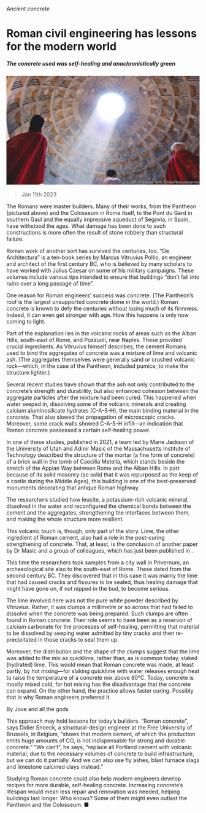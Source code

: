 ###### Ancient concrete

# Roman civil engineering has lessons for the modern world 

##### The concrete used was self-healing and anachronistically green 

![image](images/20230114_STP002.jpg) 

> Jan 11th 2023 

The Romans were master builders. Many of their works, from the Pantheon (pictured above) and the Colosseum in Rome itself, to the Pont du Gard in southern Gaul and the equally impressive aqueduct of Segovia, in Spain, have withstood the ages. What damage has been done to such constructions is more often the result of stone robbery than structural failure.

Roman work of another sort has survived the centuries, too. “De Architectura” is a ten-book series by Marcus Vitruvius Pollio, an engineer and architect of the first century BC, who is believed by many scholars to have worked with Julius Caesar on some of his military campaigns. These volumes include various tips intended to ensure that buildings “don’t fall into ruins over a long passage of time”.

One reason for Roman engineers’ success was concrete. (The Pantheon’s roof is the largest unsupported concrete dome in the world.) Roman concrete is known to defy the centuries without losing much of its firmness. Indeed, it can even get stronger with age. How this happens is only now coming to light. 

Part of the explanation lies in the volcanic rocks of areas such as the Alban Hills, south-east of Rome, and Pozzuoli, near Naples. These provided crucial ingredients. As Vitruvius himself describes, the cement Romans used to bind the aggregates of concrete was a mixture of lime and volcanic ash. (The aggregates themselves were generally sand or crushed volcanic rock—which, in the case of the Pantheon, included pumice, to make the structure lighter.)

Several recent studies have shown that the ash not only contributed to the concrete’s strength and durability, but also enhanced cohesion between the aggregate particles after the mixture had been cured. This happened when water seeped in, dissolving some of the volcanic minerals and creating calcium aluminosilicate hydrates (C-A-S-H), the main binding material in the concrete. That also slowed the propagation of microscopic cracks. Moreover, some crack walls showed C-A-S-H infill—an indication that Roman concrete possessed a certain self-healing power.

In one of these studies, published in 2021, a team led by Marie Jackson of the University of Utah and Admir Masic of the Massachusetts Institute of Technology described the structure of the mortar (a fine form of concrete) of a brick wall in the tomb of Caecilia Metella, which stands beside the stretch of the Appian Way between Rome and the Alban Hills. In part because of its solid masonry (so solid that it was repurposed as the keep of a castle during the Middle Ages), this building is one of the best-preserved monuments decorating that antique Roman highway. 

The researchers studied how leucite, a potassium-rich volcanic mineral, dissolved in the water and reconfigured the chemical bonds between the cement and the aggregates, strengthening the interfaces between them, and making the whole structure more resilient.

This volcanic touch is, though, only part of the story. Lime, the other ingredient of Roman cement, also had a role in the post-curing strengthening of concrete. That, at least, is the conclusion of another paper by Dr Masic and a group of colleagues, which has just been published in . 

This time the researchers took samples from a city wall in Privernum, an archaeological site also to the south-east of Rome. These dated from the second century BC. They discovered that in this case it was mainly the lime that had caused cracks and fissures to be sealed, thus healing damage that might have gone on, if not nipped in the bud, to become serious.

The lime involved here was not the pure white powder described by Vitruvius. Rather, it was clumps a millimetre or so across that had failed to dissolve when the concrete was being prepared. Such clumps are often found in Roman concrete. Their role seems to have been as a reservoir of calcium carbonate for the processes of self-healing, permitting that material to be dissolved by seeping water admitted by tiny cracks and then re-precipitated in those cracks to seal them up.

Moreover, the distribution and the shape of the clumps suggest that the lime was added to the mix as quicklime, rather than, as is common today, slaked (hydrated) lime. This would mean that Roman concrete was made, at least partly, by hot mixing—for slaking quicklime with water releases enough heat to raise the temperature of a concrete mix above 80°C. Today, concrete is mostly mixed cold, for hot mixing has the disadvantage that the concrete can expand. On the other hand, the practice allows faster curing. Possibly that is why Roman engineers preferred it.

By Jove and all the gods

This approach may hold lessons for today’s builders. “Roman concrete”, says Didier Snoeck, a structural-design engineer at the Free University of Brussels, in Belgium, “shows that modern cement, of which the production emits huge amounts of CO, is not indispensable for strong and durable concrete.” “We can’t”, he says, “replace all Portland cement with volcanic material, due to the necessary volumes of concrete to build infrastructure, but we can do it partially. And we can also use fly ashes, blast furnace slags and limestone calcined clays instead.”

Studying Roman concrete could also help modern engineers develop recipes for more durable, self-healing concrete. Increasing concrete’s lifespan would mean less repair and renovation was needed, helping buildings last longer. Who knows? Some of them might even outlast the Pantheon and the Colosseum. ■


